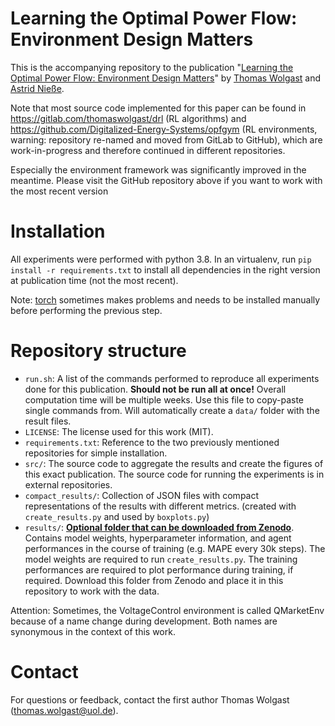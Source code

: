 # Learning the Optimal Power Flow: Environment Design Matters
This is the accompanying repository to the publication "[Learning the Optimal Power Flow: Environment Design Matters](https://www.sciencedirect.com/science/article/pii/S2666546824000764)" by [Thomas Wolgast](https://orcid.org/0000-0002-9042-9964)
 and [Astrid Nieße](https://orcid.org/0000-0003-1881-9172).

Note that most source code implemented for this paper can be found in 
https://gitlab.com/thomaswolgast/drl (RL algorithms) and 
https://github.com/Digitalized-Energy-Systems/opfgym 
(RL environments, warning: repository re-named and moved from GitLab to GitHub), 
which are work-in-progress and therefore continued in different repositories. 

Especially the environment framework was significantly improved in the meantime.
Please visit the GitHub repository above if you want to work with the most 
recent version

# Installation
All experiments were performed with python 3.8. In an virtualenv, run `pip install -r requirements.txt` to install all dependencies in the right version at publication time (not the most recent). 

Note: [torch](https://pytorch.org/get-started/locally/) sometimes makes problems and needs to be installed manually before performing the previous step.

# Repository structure
- `run.sh`: A list of the commands performed to reproduce all experiments done for this publication. **Should not be run all at once!** Overall computation time will be multiple weeks. Use this file to copy-paste single commands from. Will automatically create a `data/` folder with the result files. 
- `LICENSE`: The license used for this work (MIT). 
- `requirements.txt`: Reference to the two previously mentioned repositories for simple installation. 
- `src/`: The source code to aggregate the results and create the figures of this exact publication. The source code for running the experiments is in external repositories.
- `compact_results/`: Collection of JSON files with compact representations of the results with different metrics. (created with `create_results.py` and used by `boxplots.py`)
- `results/`: **[Optional folder that can be downloaded from Zenodo](https://zenodo.org/records/13284446)**. Contains model weights, hyperparameter information, and agent performances in the course of training (e.g. MAPE every 30k steps). The model weights are required to run `create_results.py`. The training performances are required to plot performance during training, if required. Download this folder from Zenodo and place it in this repository to work with the data. 

Attention: Sometimes, the VoltageControl environment is called QMarketEnv because of a name change during development. Both names are synonymous in the context of this work. 

# Contact
For questions or feedback, contact the first author Thomas Wolgast (thomas.wolgast@uol.de). 
